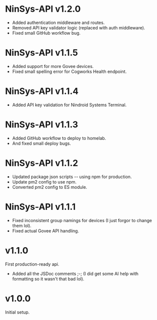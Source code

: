 # NinSys-API v1.2.0
- Added authentication middleware and routes.
- Removed API key validator logic (replaced with auth middleware).
- Fixed small GitHub workflow bug.

# NinSys-API v1.1.5
- Added support for more Govee devices.
- Fixed small spelling error for Cogworks Health endpoint.

# NinSys-API v1.1.4
- Added API key validation for Nindroid Systems Terminal.

# NinSys-API v1.1.3
- Added GitHub workflow to deploy to homelab.
- And fixed small deploy bugs.

# NinSys-API v1.1.2
- Updated package json scripts -- using npm for production.
- Update pm2 config to use npm.
- Converted pm2 config to ES module.

# NinSys-API v1.1.1
- Fixed inconsistent group namings for devices (I just forgor to change them lol).
- Fixed actual Govee API handling.

# v1.1.0
First production-ready api.
- Added all the JSDoc comments ;-; (I did get some AI help with formatting so it wasn't that bad lol).

# v1.0.0
Initial setup.